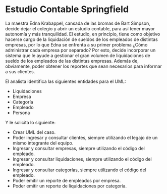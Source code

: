 # Estudio Contable Springfield

La maestra Edna Krabappel, cansada de las bromas de Bart Simpson, decide dejar el colegio y abrir un estudio contable, para así tener mayor autonomía y más tranquilidad. 
El estudio, en principio, tiene como objetivo hacerse cargo de la liquidación de sueldos de los empleados de 
distintas empresas, por lo que Edna se enfrenta a su primer problema ¿Cómo administrar cada empresa por separado? 
Por esto, decide incorporar un sistema que le ayude a gestionar el gran volumen de
liquidaciones de sueldo de los empleados de las distintas empresas. 
Además de, obviamente, poder obtener los reportes que sean necesarios para informar a sus clientes.

El analista identifica las siguientes entidades para el UML:
- Liquidaciones
- Empresa
- Categoría
- Empleado
- Persona

Y le solicita lo siguiente:
- Crear UML del caso.
- Poder ingresar y consultar clientes, siempre utilizando el legajo de un mismo integrante
del equipo.
- Ingresar y consultar empresas, siempre utilizando el código del empleado.
- Ingresar y consultar liquidaciones, siempre utilizando el código del empleado.
- Ingresar y consultar categorías, siempre utilizando el código del empleado.
- Poder emitir un reporte de empleados por empresa.
- Poder emitir un reporte de liquidaciones por categoría.